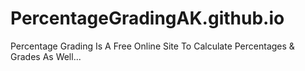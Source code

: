 # PercentageGradingAK.github.io
Percentage Grading Is A Free Online Site To Calculate Percentages &amp; Grades As Well...
